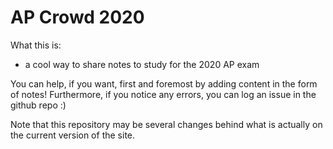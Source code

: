 # AP Crowd 2020

What this is:
* a cool way to share notes to study for the 2020 AP exam

You can help, if you want, first and foremost by adding content in the form of notes!
Furthermore, if you notice any errors, you can log an issue in the github repo :)

Note that this repository may be several changes behind what is actually on the current version of the site.
